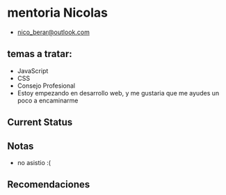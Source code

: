 # mentoria Nicolas

- nico_berar@outlook.com

## temas a tratar:

- JavaScript
- CSS
- Consejo Profesional
- Estoy empezando en desarrollo web, y me gustaria que me ayudes un poco a encaminarme

## Current Status

## Notas

- no asistio :(

## Recomendaciones
